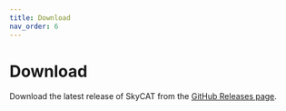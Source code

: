 ```yaml
---
title: Download
nav_order: 6
---
```


# Download

Download the latest release of SkyCAT from the [GitHub Releases page](https://github.com/VE3NEA/SkyCAT/releases).
